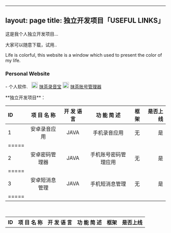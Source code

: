 
---
layout: page
title: 独立开发项目「USEFUL LINKS」 
---
这是我个人独立开发项目...        
<P>大家可以随意下载，试用..       
<P>Life is colorful, this website is a window which used to present the color of my life.          


<P>       
<h3> Personal Website</h3>   
<p>
- 个人软件.&nbsp;&nbsp;
<img src="http://omjh2j5h3.bkt.clouddn.com/icon/app%E8%A7%84%E8%8C%83.png" width="20" height="20" alt="photos" style="display:inline;margin-bottom: -5px;"/>
<a href="/APP/RecorderList.apk" target="_blank">抹茶录音宝</a>
<img src="http://omjh2j5h3.bkt.clouddn.com/icon/app%E8%A7%84%E8%8C%83.png" width="20" height="20" alt="photos" style="display:inline;margin-bottom: -5px;"/>
<a href="/APP/TPasswordSave.apk" target="_blank">抹茶账号管理器</a>

<p>
**独立开发项目**：

ID|项 目 名 称| 开 发 语 言| 功 能 简 述| 框架| 是否上线|
|:--------|:-------:|:-------:|:-------:|:-------:|-------:|
1|安卓录音应用| JAVA|手机录音应用|无|是
|=====
2|安卓密码管理器|JAVA|手机账号密码管理应用|无|是
|=====
3|安卓短消息管理|JAVA|手机短消息管理|无|是
|=====

<table class="table table-bordered">
  <tr>
  <th>ID</th>
  <th>项 目 名 称</th>
  <th>开 发 语 言</th>
  <th>功 能 简 述</th>
  <th>框架</th>
  <th>是否上线</th>
  </tr>
  <tr>
  </tr>
</table>
